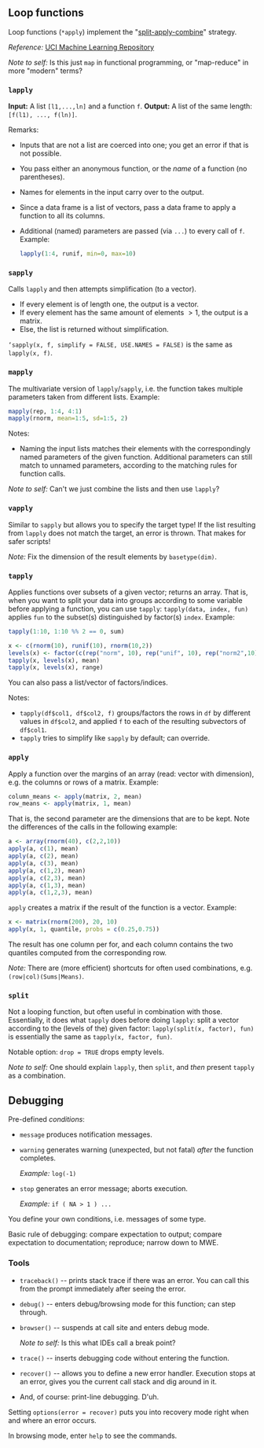 ## Loop functions

Loop functions (`*apply`) implement the
  "[split-apply-combine](http://econpapers.repec.org/RePEc:jss:jstsof:40:i01)"
strategy.

*Reference:* [UCI Machine Learning Repository](http://archive.ics.uci.edu/ml/datasets.html)

*Note to self:* Is this just `map` in functional programming,
or "map-reduce" in more "modern" terms?

### `lapply`

**Input:** A list `[l1,...,ln]` and a function `f`.
**Output:** A list of the same length: `[f(l1), ..., f(ln)]`.

Remarks:

 * Inputs that are not a list are coerced into one;
   you get an error if that is not possible.
 * You pass either an anonymous function, or the *name* of a function
   (no parentheses).
 * Names for elements in the input carry over to the output.
 * Since a data frame is a list of vectors, pass a data frame to apply
   a function to all its columns.
 * Additional (named) parameters are passed (via `...`) to every call of `f`.
   Example:

    ```R
    lapply(1:4, runif, min=0, max=10)
    ```

### `sapply`

Calls `lapply` and then attempts simplification (to a vector).

 * If every element is of length one, the output is a vector.
 * If every element has the same amount of elements $>1$, the output is a matrix.
 * Else, the list is returned without simplification.

`‘sapply(x, f, simplify = FALSE, USE.NAMES = FALSE)`
is the same as `lapply(x, f)`.

### `mapply`

The multivariate version of `lapply`/`sapply`, i.e. the function takes
multiple parameters taken from different lists.
Example:

```R
mapply(rep, 1:4, 4:1)
mapply(rnorm, mean=1:5, sd=1:5, 2)
```

Notes:
 * Naming the input lists matches their elements with the correspondingly
   named parameters of the given function. Additional parameters can still
   match to unnamed parameters, according to the matching rules for function
   calls.

*Note to self:* Can't we just combine the lists and then use `lapply`?

### `vapply`

Similar to `sapply` but allows you to specify the target type!
If the list resulting from `lapply` does not match the target, an error is
thrown. That makes for safer scripts!

*Note:* Fix the dimension of the result elements by `basetype(dim)`.

### `tapply`

Applies functions over subsets of a given vector; returns an array.
That is, when you want to split your data into groups according to some variable
before applying a function, you can use `tapply`:
`tapply(data, index, fun)` applies `fun` to the subset(s) distinguished
by factor(s) `index`.
Example:

```R
tapply(1:10, 1:10 %% 2 == 0, sum)

x <- c(rnorm(10), runif(10), rnorm(10,2))
levels(x) <- factor(c(rep("norm", 10), rep("unif", 10), rep("norm2",10)))
tapply(x, levels(x), mean)
tapply(x, levels(x), range)
```

You can also pass a list/vector of factors/indices.

Notes:

 * `tapply(df$col1, df$col2, f)` groups/factors the rows
   in `df` by different values in `df$col2`, and applied `f` to each of the
   resulting subvectors of `df$col1`.
 * `tapply` tries to simplify like `sapply` by default; can override.

### `apply`

Apply a function over the margins of an array (read: vector with dimension),
e.g. the columns or rows of a matrix. Example:

```R
column_means <- apply(matrix, 2, mean)
row_means <- apply(matrix, 1, mean)
```

That is, the second parameter are the dimensions that are to be kept.
Note the differences of the calls in the following example:

```R
a <- array(rnorm(40), c(2,2,10))
apply(a, c(1), mean)
apply(a, c(2), mean)
apply(a, c(3), mean)
apply(a, c(1,2), mean)
apply(a, c(2,3), mean)
apply(a, c(1,3), mean)
apply(a, c(1,2,3), mean)
```

`apply` creates a matrix if the result of the function is a vector.
Example:

```R
x <- matrix(rnorm(200), 20, 10)
apply(x, 1, quantile, probs = c(0.25,0.75))
```

The result has one column per for, and each column contains the two quantiles
computed from the corresponding row.

*Note:* There are (more efficient) shortcuts for often used combinations,
e.g. `(row|col)(Sums|Means)`.

### `split`

Not a looping function, but often useful in combination with those.
Essentially, it does what `tapply` does before doing `lapply`:
split a vector according to the (levels of the) given factor:
`lapply(split(x, factor), fun)` is essentially the same as
`tapply(x, factor, fun)`.

Notable option: `drop = TRUE` drops empty levels.

*Note to self:* One should explain `lapply`, then `split`, and *then* present
`tapply` as a combination.

## Debugging

Pre-defined *conditions*:

 * `message` produces notification messages.
 * `warning` generates warning (unexpected, but not fatal)
   *after* the function completes.

   *Example:* `log(-1)`
 * `stop` generates an error message; aborts execution.

   *Example:* `if ( NA > 1 ) ...`

You define your own conditions, i.e. messages of some type.

Basic rule of debugging:
compare expectation to output;
compare expectation to documentation;
reproduce;
narrow down to MWE.

### Tools

 * `traceback()` -- prints stack trace if there was an error.
                    You can call this from the prompt immediately after seeing
                    the error.
 * `debug()` -- enters debug/browsing mode for this function; can step through.
 * `browser()` -- suspends at call site and enters debug mode.

    *Note to self:* Is this what IDEs call a break point?
 * `trace()` -- inserts debugging code without entering the function.
 * `recover()` -- allows you to define a new error handler.
                  Execution stops at an error, gives you the current call stack
                  and dig around in it.
 * And, of course: print-line debugging. D'uh.

Setting `options(error = recover)` puts you into recovery mode right when
and where an error occurs.

In browsing mode, enter `help` to see the commands.
